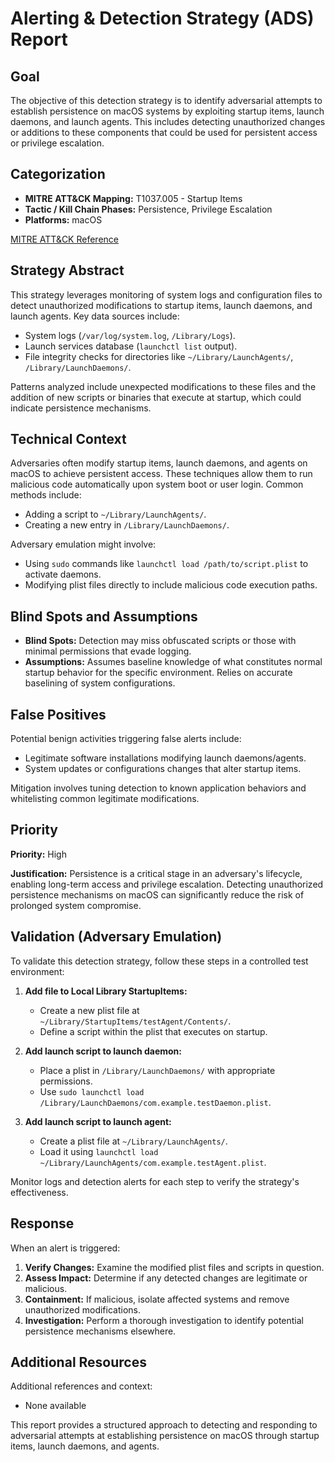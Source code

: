 # Alerting & Detection Strategy (ADS) Report

## Goal
The objective of this detection strategy is to identify adversarial attempts to establish persistence on macOS systems by exploiting startup items, launch daemons, and launch agents. This includes detecting unauthorized changes or additions to these components that could be used for persistent access or privilege escalation.

## Categorization
- **MITRE ATT&CK Mapping:** T1037.005 - Startup Items
- **Tactic / Kill Chain Phases:** Persistence, Privilege Escalation
- **Platforms:** macOS

[MITRE ATT&CK Reference](https://attack.mitre.org/techniques/T1037/005)

## Strategy Abstract
This strategy leverages monitoring of system logs and configuration files to detect unauthorized modifications to startup items, launch daemons, and launch agents. Key data sources include:
- System logs (`/var/log/system.log`, `/Library/Logs`).
- Launch services database (`launchctl list` output).
- File integrity checks for directories like `~/Library/LaunchAgents/`, `/Library/LaunchDaemons/`.

Patterns analyzed include unexpected modifications to these files and the addition of new scripts or binaries that execute at startup, which could indicate persistence mechanisms.

## Technical Context
Adversaries often modify startup items, launch daemons, and agents on macOS to achieve persistent access. These techniques allow them to run malicious code automatically upon system boot or user login. Common methods include:
- Adding a script to `~/Library/LaunchAgents/`.
- Creating a new entry in `/Library/LaunchDaemons/`.

Adversary emulation might involve:
- Using `sudo` commands like `launchctl load /path/to/script.plist` to activate daemons.
- Modifying plist files directly to include malicious code execution paths.

## Blind Spots and Assumptions
- **Blind Spots:** Detection may miss obfuscated scripts or those with minimal permissions that evade logging.
- **Assumptions:** Assumes baseline knowledge of what constitutes normal startup behavior for the specific environment. Relies on accurate baselining of system configurations.

## False Positives
Potential benign activities triggering false alerts include:
- Legitimate software installations modifying launch daemons/agents.
- System updates or configurations changes that alter startup items.

Mitigation involves tuning detection to known application behaviors and whitelisting common legitimate modifications.

## Priority
**Priority:** High

**Justification:** Persistence is a critical stage in an adversary's lifecycle, enabling long-term access and privilege escalation. Detecting unauthorized persistence mechanisms on macOS can significantly reduce the risk of prolonged system compromise.

## Validation (Adversary Emulation)
To validate this detection strategy, follow these steps in a controlled test environment:

1. **Add file to Local Library StartupItems:**
   - Create a new plist file at `~/Library/StartupItems/testAgent/Contents/`.
   - Define a script within the plist that executes on startup.

2. **Add launch script to launch daemon:**
   - Place a plist in `/Library/LaunchDaemons/` with appropriate permissions.
   - Use `sudo launchctl load /Library/LaunchDaemons/com.example.testDaemon.plist`.

3. **Add launch script to launch agent:**
   - Create a plist file at `~/Library/LaunchAgents/`.
   - Load it using `launchctl load ~/Library/LaunchAgents/com.example.testAgent.plist`.

Monitor logs and detection alerts for each step to verify the strategy's effectiveness.

## Response
When an alert is triggered:
1. **Verify Changes:** Examine the modified plist files and scripts in question.
2. **Assess Impact:** Determine if any detected changes are legitimate or malicious.
3. **Containment:** If malicious, isolate affected systems and remove unauthorized modifications.
4. **Investigation:** Perform a thorough investigation to identify potential persistence mechanisms elsewhere.

## Additional Resources
Additional references and context:
- None available

This report provides a structured approach to detecting and responding to adversarial attempts at establishing persistence on macOS through startup items, launch daemons, and agents.